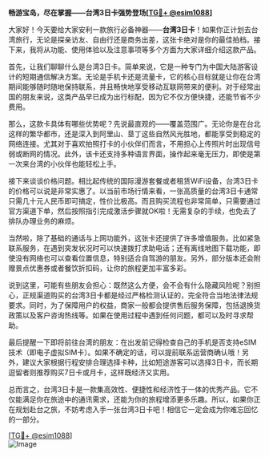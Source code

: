 **畅游宝岛，尽在掌握——台湾3日卡强势登场[[TG💪+ @esim1088](https://t.me/s/esim1088)]**

大家好！今天要给大家安利一款旅行必备神器——**台湾3日卡**！如果你正计划去台湾旅行，无论是探亲访友、自由行还是商务出差，这张卡绝对是你的最佳拍档。接下来，我将从功能、使用体验以及注意事项等多个方面为大家详细介绍这款产品。

首先，让我们聊聊什么是台湾3日卡。简单来说，它是一种专门为中国大陆游客设计的短期通信解决方案。无论是手机卡还是流量卡，它的核心目标就是让你在台湾期间能够随时随地保持联系，并且畅快地享受移动互联网带来的便利。对于经常出国的朋友来说，这类产品早已成为出行标配，因为它不仅方便快捷，还能节省不少费用。

那么，这款卡具体有哪些优势呢？先说最直观的——覆盖范围广。无论你是在台北这样的繁华都市，还是深入到阿里山、垦丁这些自然风光胜地，都能享受到稳定的网络连接。尤其对于喜欢拍照打卡的小伙伴们而言，不用担心上传照片时出现信号弱或断网的情况。此外，该卡还支持多种语言界面，操作起来毫无压力，即使是第一次来台湾的小伙伴也能轻松上手。

接下来谈谈价格问题。相比起传统的国际漫游套餐或者租赁WiFi设备，台湾3日卡的价格可以说是非常实惠了。以当前市场行情来看，一张高质量的台湾3日卡通常只需几十元人民币即可搞定，性价比极高。而且购买流程也非常简单，只需要通过官方渠道下单，然后按照指引完成激活步骤就OK啦！无需复杂的手续，也免去了排队办理业务的麻烦。

当然啦，除了基础的通话与上网功能外，这张卡还提供了许多增值服务。比如紧急联系服务，在遇到突发状况时可以快速拨打求助电话；还有离线地图下载功能，即使没有网络也可以查看位置信息，特别适合自驾游的朋友。另外，部分版本还会附赠景点优惠券或者餐饮折扣码，让你的旅程更加丰富多彩。

说到这里，可能有些朋友会担心：既然这么方便，会不会有什么隐藏风险呢？别担心，正规渠道购买的台湾3日卡都是经过严格检测认证的，完全符合当地法律法规要求。同时，为了保障用户的权益，商家一般都会提供售后服务保障，包括退换货政策以及客户咨询热线等。如果在使用过程中遇到任何问题，都可以及时寻求帮助。

最后提醒一下即将前往台湾的朋友：在出发前记得检查自己的手机是否支持eSIM技术（即电子虚拟SIM卡）。如果不确定的话，可以提前联系运营商确认哦！另外，建议大家根据行程安排合理选择卡种，比如短途游客可以选择3日卡，而长期逗留者则推荐购买7日卡或月卡，这样既经济又实用。

总而言之，台湾3日卡是一款集高效性、便捷性和经济性于一体的优秀产品。它不仅能满足你在旅途中的通讯需求，还能为你的旅程增添更多乐趣。所以，如果你正在规划赴台之旅，不妨考虑入手一张台湾3日卡吧！相信它一定会成为你难忘回忆的一部分。

[[TG💪+ @esim1088](https://t.me/s/esim1088)]  
![Image](https://i.postimg.cc/4NQfJmqS/Snipaste-2025-05-13-00-14-12.png)